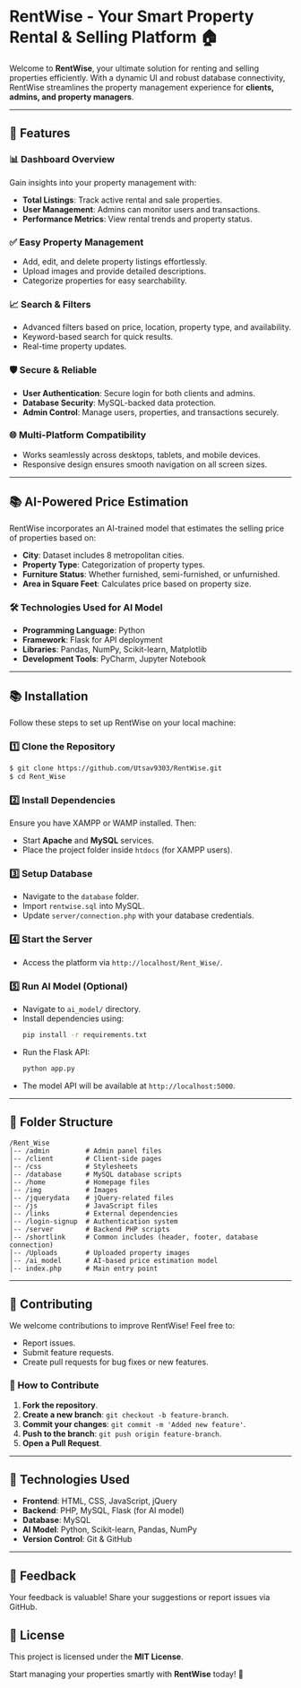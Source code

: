# RentWise - Your Smart Property Rental & Selling Platform 🏠

Welcome to **RentWise**, your ultimate solution for renting and selling properties efficiently. With a dynamic UI and robust database connectivity, RentWise streamlines the property management experience for **clients, admins, and property managers**.

---

## 🔎 Features

### 📊 Dashboard Overview
Gain insights into your property management with:
- **Total Listings**: Track active rental and sale properties.
- **User Management**: Admins can monitor users and transactions.
- **Performance Metrics**: View rental trends and property status.

### ✅ Easy Property Management
- Add, edit, and delete property listings effortlessly.
- Upload images and provide detailed descriptions.
- Categorize properties for easy searchability.

### 📈 Search & Filters
- Advanced filters based on price, location, property type, and availability.
- Keyword-based search for quick results.
- Real-time property updates.

### 🛡️ Secure & Reliable
- **User Authentication**: Secure login for both clients and admins.
- **Database Security**: MySQL-backed data protection.
- **Admin Control**: Manage users, properties, and transactions securely.

### 🌐 Multi-Platform Compatibility
- Works seamlessly across desktops, tablets, and mobile devices.
- Responsive design ensures smooth navigation on all screen sizes.

---

## 📚 AI-Powered Price Estimation
RentWise incorporates an AI-trained model that estimates the selling price of properties based on:
- **City**: Dataset includes 8 metropolitan cities.
- **Property Type**: Categorization of property types.
- **Furniture Status**: Whether furnished, semi-furnished, or unfurnished.
- **Area in Square Feet**: Calculates price based on property size.

### 🛠️ Technologies Used for AI Model
- **Programming Language**: Python
- **Framework**: Flask for API deployment
- **Libraries**: Pandas, NumPy, Scikit-learn, Matplotlib
- **Development Tools**: PyCharm, Jupyter Notebook

---

## 📚 Installation
Follow these steps to set up RentWise on your local machine:

### 1️⃣ Clone the Repository
```sh
$ git clone https://github.com/Utsav9303/RentWise.git
$ cd Rent_Wise
```

### 2️⃣ Install Dependencies
Ensure you have XAMPP or WAMP installed. Then:

- Start **Apache** and **MySQL** services.
- Place the project folder inside `htdocs` (for XAMPP users).

### 3️⃣ Setup Database
- Navigate to the `database` folder.
- Import `rentwise.sql` into MySQL.
- Update `server/connection.php` with your database credentials.

### 4️⃣ Start the Server
- Access the platform via `http://localhost/Rent_Wise/`.

### 5️⃣ Run AI Model (Optional)
- Navigate to `ai_model/` directory.
- Install dependencies using:
  ```sh
  pip install -r requirements.txt
  ```
- Run the Flask API:
  ```sh
  python app.py
  ```
- The model API will be available at `http://localhost:5000`.

---

## 📂 Folder Structure
```
/Rent_Wise
│-- /admin         # Admin panel files
│-- /client        # Client-side pages
│-- /css           # Stylesheets
│-- /database      # MySQL database scripts
│-- /home          # Homepage files
│-- /img           # Images
│-- /jquerydata    # jQuery-related files
│-- /js            # JavaScript files
│-- /links         # External dependencies
│-- /login-signup  # Authentication system
│-- /server        # Backend PHP scripts
│-- /shortlink     # Common includes (header, footer, database connection)
│-- /Uploads       # Uploaded property images
│-- /ai_model      # AI-based price estimation model
│-- index.php      # Main entry point
```

---

## 📢 Contributing
We welcome contributions to improve RentWise! Feel free to:
- Report issues.
- Submit feature requests.
- Create pull requests for bug fixes or new features.

### 🚀 How to Contribute
1. **Fork the repository**.
2. **Create a new branch**: `git checkout -b feature-branch`.
3. **Commit your changes**: `git commit -m 'Added new feature'`.
4. **Push to the branch**: `git push origin feature-branch`.
5. **Open a Pull Request**.

---

## 🔧 Technologies Used
- **Frontend**: HTML, CSS, JavaScript, jQuery
- **Backend**: PHP, MySQL, Flask (for AI model)
- **Database**: MySQL
- **AI Model**: Python, Scikit-learn, Pandas, NumPy
- **Version Control**: Git & GitHub

---

## 🎤 Feedback
Your feedback is valuable! Share your suggestions or report issues via GitHub.

## 💖 License
This project is licensed under the **MIT License**.

Start managing your properties smartly with **RentWise** today! 🚀

